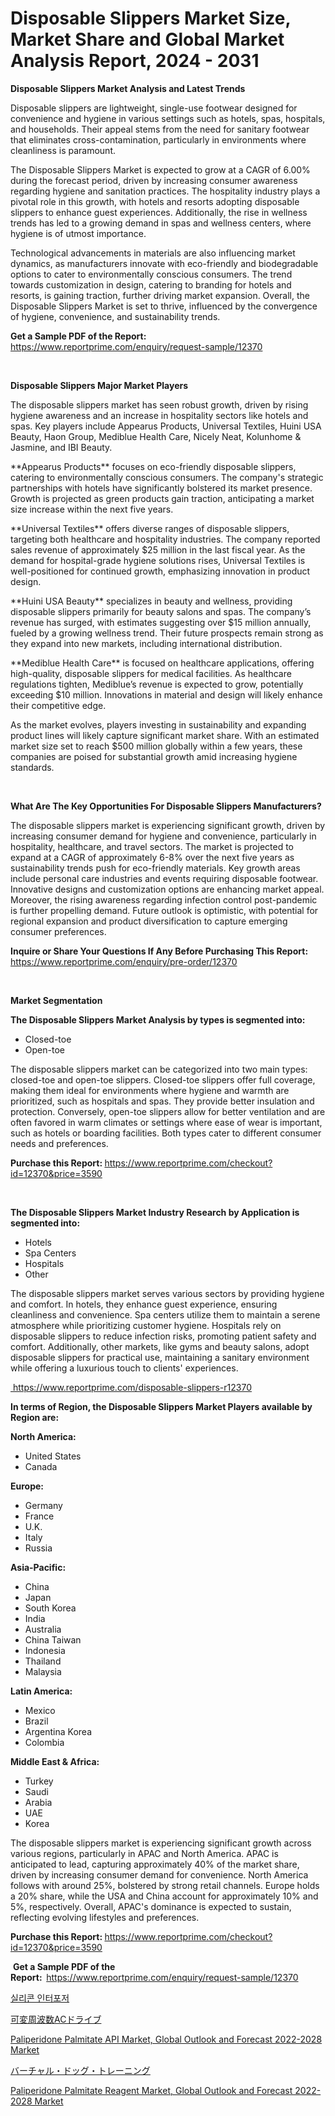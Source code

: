 <p><h1>Disposable Slippers Market Size, Market Share and Global Market Analysis Report, 2024 - 2031</h1></p><p><strong>Disposable Slippers Market Analysis and Latest Trends</strong></p>
<p><p>Disposable slippers are lightweight, single-use footwear designed for convenience and hygiene in various settings such as hotels, spas, hospitals, and households. Their appeal stems from the need for sanitary footwear that eliminates cross-contamination, particularly in environments where cleanliness is paramount.</p><p>The Disposable Slippers Market is expected to grow at a CAGR of 6.00% during the forecast period, driven by increasing consumer awareness regarding hygiene and sanitation practices. The hospitality industry plays a pivotal role in this growth, with hotels and resorts adopting disposable slippers to enhance guest experiences. Additionally, the rise in wellness trends has led to a growing demand in spas and wellness centers, where hygiene is of utmost importance.</p><p>Technological advancements in materials are also influencing market dynamics, as manufacturers innovate with eco-friendly and biodegradable options to cater to environmentally conscious consumers. The trend towards customization in design, catering to branding for hotels and resorts, is gaining traction, further driving market expansion. Overall, the Disposable Slippers Market is set to thrive, influenced by the convergence of hygiene, convenience, and sustainability trends.</p></p>
<p><strong>Get a Sample PDF of the Report:&nbsp;</strong> <a href="https://www.reportprime.com/enquiry/request-sample/12370">https://www.reportprime.com/enquiry/request-sample/12370</a></p>
<p>&nbsp;</p>
<p><strong>Disposable Slippers Major Market Players</strong></p>
<p><p>The disposable slippers market has seen robust growth, driven by rising hygiene awareness and an increase in hospitality sectors like hotels and spas. Key players include Appearus Products, Universal Textiles, Huini USA Beauty, Haon Group, Mediblue Health Care, Nicely Neat, Kolunhome & Jasmine, and IBI Beauty.</p><p>**Appearus Products** focuses on eco-friendly disposable slippers, catering to environmentally conscious consumers. The company's strategic partnerships with hotels have significantly bolstered its market presence. Growth is projected as green products gain traction, anticipating a market size increase within the next five years.</p><p>**Universal Textiles** offers diverse ranges of disposable slippers, targeting both healthcare and hospitality industries. The company reported sales revenue of approximately $25 million in the last fiscal year. As the demand for hospital-grade hygiene solutions rises, Universal Textiles is well-positioned for continued growth, emphasizing innovation in product design.</p><p>**Huini USA Beauty** specializes in beauty and wellness, providing disposable slippers primarily for beauty salons and spas. The company’s revenue has surged, with estimates suggesting over $15 million annually, fueled by a growing wellness trend. Their future prospects remain strong as they expand into new markets, including international distribution.</p><p>**Mediblue Health Care** is focused on healthcare applications, offering high-quality, disposable slippers for medical facilities. As healthcare regulations tighten, Mediblue’s revenue is expected to grow, potentially exceeding $10 million. Innovations in material and design will likely enhance their competitive edge.</p><p>As the market evolves, players investing in sustainability and expanding product lines will likely capture significant market share. With an estimated market size set to reach $500 million globally within a few years, these companies are poised for substantial growth amid increasing hygiene standards.</p></p>
<p>&nbsp;</p>
<p><strong>What Are The Key Opportunities For Disposable Slippers Manufacturers?</strong></p>
<p><p>The disposable slippers market is experiencing significant growth, driven by increasing consumer demand for hygiene and convenience, particularly in hospitality, healthcare, and travel sectors. The market is projected to expand at a CAGR of approximately 6-8% over the next five years as sustainability trends push for eco-friendly materials. Key growth areas include personal care industries and events requiring disposable footwear. Innovative designs and customization options are enhancing market appeal. Moreover, the rising awareness regarding infection control post-pandemic is further propelling demand. Future outlook is optimistic, with potential for regional expansion and product diversification to capture emerging consumer preferences.</p></p>
<p><strong>Inquire or Share Your Questions If Any Before Purchasing This Report:</strong> <a href="https://www.reportprime.com/enquiry/pre-order/12370">https://www.reportprime.com/enquiry/pre-order/12370</a></p>
<p>&nbsp;</p>
<p><strong>Market Segmentation</strong></p>
<p><strong>The Disposable Slippers Market Analysis by types is segmented into:</strong></p>
<p><ul><li>Closed-toe</li><li>Open-toe</li></ul></p>
<p><p>The disposable slippers market can be categorized into two main types: closed-toe and open-toe slippers. Closed-toe slippers offer full coverage, making them ideal for environments where hygiene and warmth are prioritized, such as hospitals and spas. They provide better insulation and protection. Conversely, open-toe slippers allow for better ventilation and are often favored in warm climates or settings where ease of wear is important, such as hotels or boarding facilities. Both types cater to different consumer needs and preferences.</p></p>
<p><strong>Purchase this Report:&nbsp;</strong><a href="https://www.reportprime.com/checkout?id=12370&price=3590">https://www.reportprime.com/checkout?id=12370&price=3590</a></p>
<p>&nbsp;</p>
<p><strong>The Disposable Slippers Market Industry Research by Application is segmented into:</strong></p>
<p><ul><li>Hotels</li><li>Spa Centers</li><li>Hospitals</li><li>Other</li></ul></p>
<p><p>The disposable slippers market serves various sectors by providing hygiene and comfort. In hotels, they enhance guest experience, ensuring cleanliness and convenience. Spa centers utilize them to maintain a serene atmosphere while prioritizing customer hygiene. Hospitals rely on disposable slippers to reduce infection risks, promoting patient safety and comfort. Additionally, other markets, like gyms and beauty salons, adopt disposable slippers for practical use, maintaining a sanitary environment while offering a luxurious touch to clients' experiences.</p></p>
<p><a href="https://www.reportprime.com/disposable-slippers-r12370">&nbsp;https://www.reportprime.com/disposable-slippers-r12370</a></p>
<p><strong>In terms of Region, the Disposable Slippers Market Players available by Region are:</strong></p>
<p>
    <p> <strong> North America: </strong>
        <ul>
            <li>United States</li>
            <li>Canada</li>
        </ul>
        </p> 
    <p> <strong> Europe: </strong>
        <ul>
            <li>Germany</li>
            <li>France</li>
            <li>U.K.</li>
            <li>Italy</li>
            <li>Russia</li>
        </ul>
        </p> 
    <p> <strong> Asia-Pacific: </strong>
        <ul>
            <li>China</li>
            <li>Japan</li>
            <li>South Korea</li>
            <li>India</li>
            <li>Australia</li>
            <li>China Taiwan</li>
            <li>Indonesia</li>
            <li>Thailand</li>
            <li>Malaysia</li>
        </ul>
        </p> 
    <p> <strong> Latin America: </strong>
        <ul>
            <li>Mexico</li>
            <li>Brazil</li>
            <li>Argentina Korea</li>
            <li>Colombia</li>
        </ul>
        </p> 
    <p> <strong> Middle East & Africa: </strong>
        <ul>
            <li>Turkey</li>
            <li>Saudi</li>
            <li>Arabia</li>
            <li>UAE</li>
            <li>Korea</li>
        </ul>
    </p>
    </p>
<p><p>The disposable slippers market is experiencing significant growth across various regions, particularly in APAC and North America. APAC is anticipated to lead, capturing approximately 40% of the market share, driven by increasing consumer demand for convenience. North America follows with around 25%, bolstered by strong retail channels. Europe holds a 20% share, while the USA and China account for approximately 10% and 5%, respectively. Overall, APAC's dominance is expected to sustain, reflecting evolving lifestyles and preferences.</p></p>
<p><strong>Purchase this Report: </strong><a href="https://www.reportprime.com/checkout?id=12370&price=3590">https://www.reportprime.com/checkout?id=12370&price=3590</a></p>
<p>&nbsp;<strong>Get a Sample PDF of the Report:&nbsp;&nbsp;</strong><a href="https://www.reportprime.com/enquiry/request-sample/12370">https://www.reportprime.com/enquiry/request-sample/12370</a></p>
<p><strong></strong></p>
<p><p><a href="https://medium.com/@scothall80/%EA%B8%80%EB%A1%9C%EB%B2%8C-%EC%8B%A4%EB%A6%AC%EC%BD%98-%EC%9D%B8%ED%84%B0%ED%8F%AC%EC%A0%80-%EC%8B%9C%EC%9E%A5-%EA%B8%B0%ED%9A%8C-%EB%B0%8F-%EC%8B%9C%EC%9E%A5-%EA%B3%BC%EC%A0%9C-2024-2031-735db7540546">실리콘 인터포저</a></p><p><a href="https://medium.com/@vidarogahn/%E5%8F%AF%E5%A4%89%E5%91%A8%E6%B3%A2%E6%95%B0ac%E3%83%89%E3%83%A9%E3%82%A4%E3%83%96%E3%81%AB%E9%96%A2%E3%81%99%E3%82%8B%E3%82%B0%E3%83%AD%E3%83%BC%E3%83%90%E3%83%AB%E3%81%AA%E8%A6%96%E7%82%B9-%E5%B8%82%E5%A0%B4%E5%8B%95%E5%90%91-%E8%AA%B2%E9%A1%8C-%E3%81%8A%E3%82%88%E3%81%B3%E4%BA%88%E6%B8%AC-2024%E5%B9%B4-2031%E5%B9%B4-90494b83ef3b">可変周波数ACドライブ</a></p><p><a href="https://www.linkedin.com/pulse/paliperidone-palmitate-api-market-global-outlook-forecast-j9z4f?trackingId=vFV%2FBIfDSwyNKuqqwAUMew%3D%3D">Paliperidone Palmitate API Market, Global Outlook and Forecast 2022-2028 Market</a></p><p><a href="https://medium.com/@vidarogahn/%E3%83%90%E3%83%BC%E3%83%81%E3%83%A3%E3%83%AB%E7%8A%AC%E3%83%88%E3%83%AC%E3%83%BC%E3%83%8B%E3%83%B3%E3%82%B0%E5%B8%82%E5%A0%B4%E3%82%B7%E3%82%A7%E3%82%A2-%E5%B8%82%E5%A0%B4%E5%88%86%E6%9E%90-%E6%88%90%E9%95%B7%E3%83%88%E3%83%AC%E3%83%B3%E3%83%89-%E4%BA%88%E6%B8%AC-2024%E5%B9%B4-2031%E5%B9%B4-%E6%9C%9F%E9%96%93%E3%81%AB%E3%81%A4%E3%81%84%E3%81%A6-da125d7bd3dc">バーチャル・ドッグ・トレーニング</a></p><p><a href="https://www.linkedin.com/pulse/paliperidone-palmitate-reagent-market-global-outlook-forecast-gpzof?trackingId=oR53AUAvRemo4BZbOPrkDA%3D%3D">Paliperidone Palmitate Reagent Market, Global Outlook and Forecast 2022-2028 Market</a></p></p>
